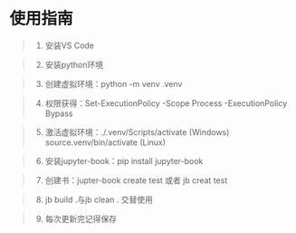 # 使用指南

>1. 安装VS Code

>2. 安装python环境

>3. 创建虚拟环境：python -m venv .venv

>4. 权限获得：Set-ExecutionPolicy -Scope Process -ExecutionPolicy Bypass

>5. 激活虚拟环境：./.venv/Scripts/activate (Windows)\
                 source.venv/bin/activate (Linux)

>6. 安装jupyter-book：pip install jupyter-book

>7. 创建书：jupter-book create test 或者 jb creat test

>8. jb build .与jb clean . 交替使用

>9. 每次更新完记得保存


```{tableofcontents}
```
